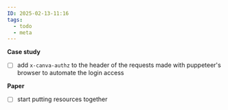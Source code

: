 ```yaml
---
ID: 2025-02-13-11:16
tags:
  - todo
  - meta
---
```

**Case study**
- [ ] add `x-canva-authz` to the header of the requests made with puppeteer's browser to automate the login access

**Paper**
- [ ] start putting resources together
